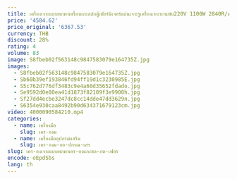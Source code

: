 ```yaml
---
title: เครื่องเจาะแบบพกพาเครื่องแกะสลักตู้เฟอร์นิเจอร์แผ่นเจาะรูเครื่องเจาะบานพับ220V 1100W 2840R/นาที
price: '4584.62'
price_original: '6367.53'
currency: THB
discount: 28%
rating: 4
volume: 83
image: S8fbeb02f563148c9847583079e164735Z.jpg
images:
  - S8fbeb02f563148c9847583079e164735Z.jpg
  - Sb60b39ef193846fd94ff19d1c3230985E.jpg
  - S5c762d776df3483c9e4a60d35652fdado.jpg
  - Se9592d0e80ea41d1873f82109f3e9900h.jpg
  - Sf27dd4ecbe3247dc8cc14dde47dd3629n.jpg
  - S6354e930caa8492b90d634371679123cm.jpg
video: 4000090584210.mp4
categories:
  - name: เครื่องมือ
    slug: เคร-องม
  - name: เครื่องมืออุปกรณ์เสริม
    slug: เคร-องม-ออ-ปกรณ-เสร
slug: เคร-องเจาะแบบพกพาเคร-องแกะสล-กต-เฟอร
encode: oEpdSbs
lang: th
---
```

  